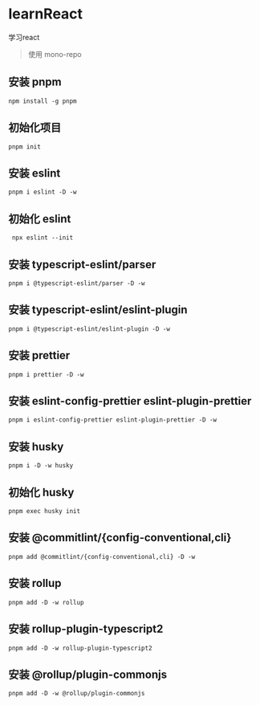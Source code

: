 # learnReact

学习react
> 使用 mono-repo

## 安装 pnpm

```shell
npm install -g pnpm
```

## 初始化项目

```shell
pnpm init
```

## 安装 eslint

```shell
pnpm i eslint -D -w
```

## 初始化 eslint

```shell
 npx eslint --init
```

## 安装 typescript-eslint/parser

```shell
pnpm i @typescript-eslint/parser -D -w
```

## 安装  typescript-eslint/eslint-plugin

```shell
pnpm i @typescript-eslint/eslint-plugin -D -w
```

## 安装 prettier

```shell
pnpm i prettier -D -w
```

## 安装 eslint-config-prettier eslint-plugin-prettier

```shell
pnpm i eslint-config-prettier eslint-plugin-prettier -D -w
```

## 安装 husky

```shell
pnpm i -D -w husky
```

## 初始化 husky

```shell
pnpm exec husky init
```

## 安装 @commitlint/{config-conventional,cli}

```shell
pnpm add @commitlint/{config-conventional,cli} -D -w
```

## 安装 rollup

```shell
pnpm add -D -w rollup
```

## 安装 rollup-plugin-typescript2

```shell
pnpm add -D -w rollup-plugin-typescript2
```

## 安装 @rollup/plugin-commonjs

```shell
pnpm add -D -w @rollup/plugin-commonjs
```